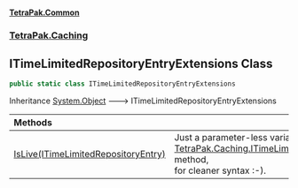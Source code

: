#### [TetraPak.Common](index.md 'index')
### [TetraPak.Caching](TetraPak_Caching.md 'TetraPak.Caching')
## ITimeLimitedRepositoryEntryExtensions Class
```csharp
public static class ITimeLimitedRepositoryEntryExtensions
```

Inheritance [System.Object](https://docs.microsoft.com/en-us/dotnet/api/System.Object 'System.Object') &#129106; ITimeLimitedRepositoryEntryExtensions  

| Methods | |
| :--- | :--- |
| [IsLive(ITimeLimitedRepositoryEntry)](TetraPak_Caching_ITimeLimitedRepositoryEntryExtensions_IsLive(TetraPak_Caching_ITimeLimitedRepositoryEntry).md 'TetraPak.Caching.ITimeLimitedRepositoryEntryExtensions.IsLive(TetraPak.Caching.ITimeLimitedRepositoryEntry)') | Just a parameter-less variant of the [TetraPak.Caching.ITimeLimitedRepositoryEntry.IsLive(System.TimeSpan@)](https://docs.microsoft.com/en-us/dotnet/api/TetraPak.Caching.ITimeLimitedRepositoryEntry.IsLive#TetraPak_Caching_ITimeLimitedRepositoryEntry_IsLive_System_TimeSpan@_ 'TetraPak.Caching.ITimeLimitedRepositoryEntry.IsLive(System.TimeSpan@)') method,<br/>for cleaner syntax :-).<br/> |
